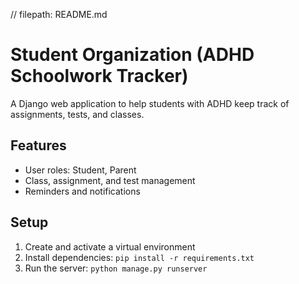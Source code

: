 // filepath: README.md
# Student Organization (ADHD Schoolwork Tracker)

A Django web application to help students with ADHD keep track of assignments, tests, and classes.  
## Features
- User roles: Student, Parent
- Class, assignment, and test management
- Reminders and notifications

## Setup
1. Create and activate a virtual environment
2. Install dependencies: `pip install -r requirements.txt`
3. Run the server: `python manage.py runserver`